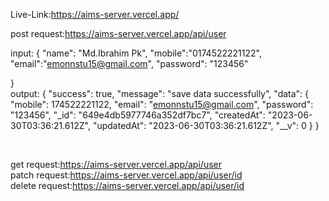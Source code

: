 Live-Link:https://aims-server.vercel.app/
<br>

post request:https://aims-server.vercel.app/api/user
<br>

input:
{
"name": "Md.Ibrahim Pk",
"mobile":"0174522221122",
"email":"emonnstu15@gmail.com",
"password": "123456"

}
<br>
output:
{
"success": true,
"message": "save data successfully",
"data": {
"mobile": 174522221122,
"email": "emonnstu15@gmail.com",
"password": "123456",
"\_id": "649e4db5977746a352df7bc7",
"createdAt": "2023-06-30T03:36:21.612Z",
"updatedAt": "2023-06-30T03:36:21.612Z",
"\_\_v": 0
}
}

<br>

get request:https://aims-server.vercel.app/api/user <br>
patch request:https://aims-server.vercel.app/api/user/id<br>
delete request:https://aims-server.vercel.app/api/user/id<br>
